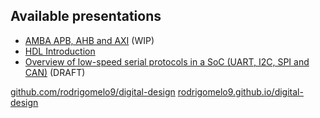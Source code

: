 <!-- .slide: data-background="#145A32" -->

## Available presentations

* [AMBA APB, AHB and AXI](https://github.com/rodrigomelo9/amba) (WIP)
* [HDL Introduction](hdl.html)
* [Overview of low-speed serial protocols in a SoC (UART, I2C, SPI and CAN)](serial.html) (DRAFT)

[github.com/rodrigomelo9/digital-design](https://github.com/rodrigomelo9/digital-design)
[rodrigomelo9.github.io/digital-design](https://rodrigomelo9.github.io/digital-design)
